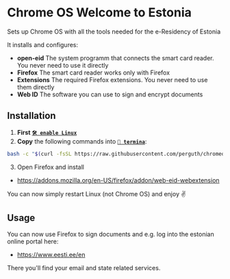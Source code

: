 # Chrome OS Welcome to Estonia
Sets up Chrome OS with all the tools needed for the e-Residency of Estonia

It installs and configures:

- **open-eid** The system programm that connects the smart card reader. You never need to use it directly
- **Firefox** The smart card reader works only with Firefox
- **Extensions** The required Firefox extensions. You never need to use them directly
- **Web ID** The software you can use to sign and encrypt documents

## Installation

1. **First [`🛠️ enable Linux`](https://support.google.com/chromebook/answer/9145439)**
1. **Copy** the following commands into **[`🔣 termina`](https://support.google.com/chromebook/thread/565904)**:

```bash
bash -c "$(curl -fsSL https://raw.githubusercontent.com/perguth/chromeos-welcome-to-estonia/main/setup.sh)"
```

3. Open Firefox and install
  - https://addons.mozilla.org/en-US/firefox/addon/web-eid-webextension

You can now simply restart Linux (not Chrome OS) and enjoy ✌️

## Usage

You can now use Firefox to sign documents and e.g. log into the estonian online portal here:

- https://www.eesti.ee/en

There you'll find your email and state related services.
